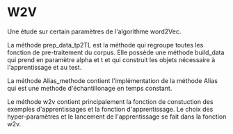 # W2V
Une étude sur certain paramètres de l'algorithme word2Vec.

La méthode prep_data_tp2TL est la méthode qui regroupe toutes les fonction de pre-traitement du corpus. 
Elle possède une méthode build_data qui prend en paramètre alpha et t et qui construit les objets nécessaire à l'apprentissage et au test.

La méthode Alias_methode contient l'implémentation de la méthode Alias qui est une methode d'échantillonage en temps constant.

Le méthode w2v contient principalement la fonction de constuction des exemples d'apprentissages et la fonction d'apprentissage. 
Le choix des hyper-paramètres et le lancement de l'apprentissage se fait dans la fonction w2v.
